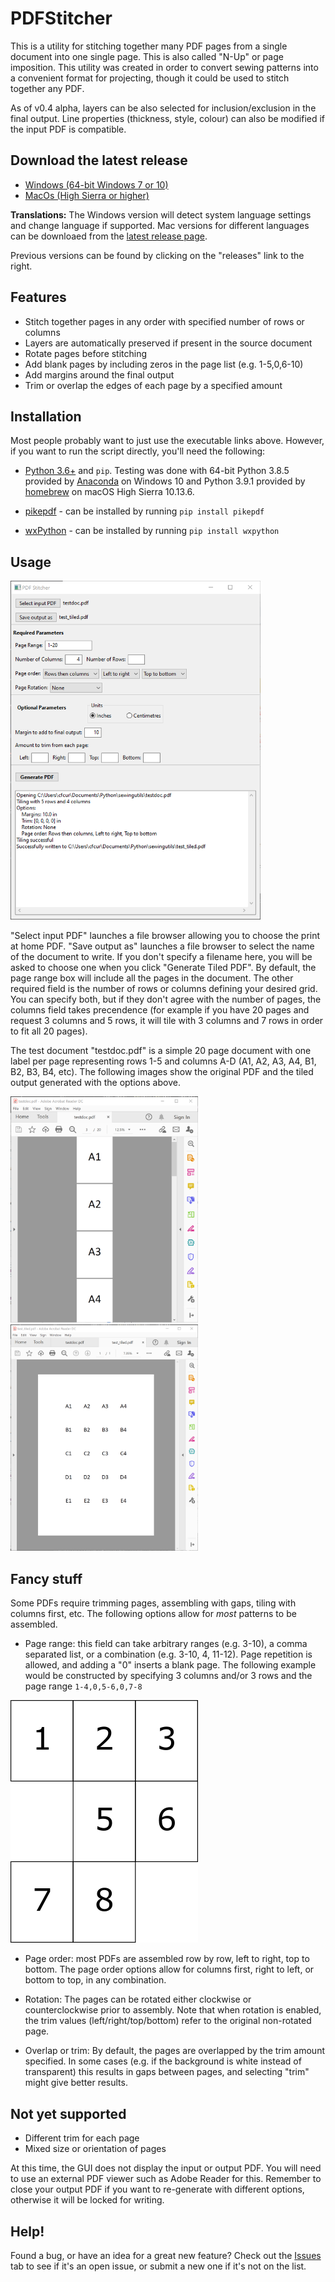 # PDFStitcher
This is a utility for stitching together many PDF pages from a single document into one single page. This is also called "N-Up" or page imposition. This utility was created in order to convert sewing patterns into a convenient format for projecting, though it could be used to stitch together any PDF.

As of v0.4 alpha, layers can be also selected for inclusion/exclusion in the final output. Line properties (thickness, style, colour) can also be modified if the input PDF is compatible.

## Download the latest release
* [Windows (64-bit Windows 7 or 10)](https://github.com/cfcurtis/sewingutils/releases/latest/download/pdfstitcher.exe)
* [MacOs (High Sierra or higher)](https://github.com/cfcurtis/sewingutils/releases/latest/download/pdfstitcher.app.zip)

**Translations:**
The Windows version will detect system language settings and change language if supported. Mac versions for different languages can be downloaed from the [latest release page](https://github.com/cfcurtis/sewingutils/releases/latest).

Previous versions can be found by clicking on the "releases" link to the right.

## Features
* Stitch together pages in any order with specified number of rows or columns
* Layers are automatically preserved if present in the source document
* Rotate pages before stitching
* Add blank pages by including zeros in the page list (e.g. 1-5,0,6-10)
* Add margins around the final output
* Trim or overlap the edges of each page by a specified amount

## Installation
Most people probably want to just use the executable links above. However, if you want to run the script directly, you'll need the following:

* [Python 3.6+](https://www.python.org/downloads/) and `pip`. Testing was done with 64-bit Python 3.8.5 provided by [Anaconda](https://www.anaconda.com/) on Windows 10 and Python 3.9.1 provided by [homebrew](https://brew.sh/) on macOS High Sierra 10.13.6.

* [pikepdf](https://github.com/pikepdf/pikepdf) - can be installed by running `pip install pikepdf`

* [wxPython](https://www.wxpython.org/) - can be installed by running `pip install wxpython`

## Usage
<a href="url"><img src="resources/stitcher_screenshot.png" width="400" ></a>

"Select input PDF" launches a file browser allowing you to choose the print at home PDF. "Save output as" launches a file browser to select the name of the document to write. If you don't specify a filename here, you will be asked to choose one when you click "Generate Tiled PDF". By default, the page range box will include all the pages in the document. The other required field is the number of rows or columns defining your desired grid. You can specify both, but if they don't agree with the number of pages, the columns field takes precendence (for example if you have 20 pages and request 3 columns and 5 rows, it will tile with 3 columns and 7 rows in order to fit all 20 pages).

The test document "testdoc.pdf" is a simple 20 page document with one label per page representing rows 1-5 and columns A-D (A1, A2, A3, A4, B1, B2, B3, B4, etc). The following images show the original PDF and the tiled output generated with the options above.

<a href="url"><img src="resources/testdoc.png" width="300" ></a>
<a href="url"><img src="resources/test_tiled.png" width="300" ></a>

## Fancy stuff
Some PDFs require trimming pages, assembling with gaps, tiling with columns first, etc. The following options allow for *most* patterns to be assembled.
* Page range: this field can take arbitrary ranges (e.g. 3-10), a comma separated list, or a combination (e.g. 3-10, 4, 11-12). Page repetition is allowed, and adding a "0" inserts a blank page. The following example would be constructed by specifying 3 columns and/or 3 rows and the page range `1-4,0,5-6,0,7-8`

<a href="url"><img src="resources/blank-page-example.png" width="300" ></a>

* Page order: most PDFs are assembled row by row, left to right, top to bottom. The page order options allow for columns first, right to left, or bottom to top, in any combination.

* Rotation: The pages can be rotated either clockwise or counterclockwise prior to assembly. Note that when rotation is enabled, the trim values (left/right/top/bottom) refer to the original non-rotated page.

* Overlap or trim: By default, the pages are overlapped by the trim amount specified. In some cases (e.g. if the background is white instead of transparent) this results in gaps between pages, and selecting "trim" might give better results.

## Not yet supported
* Different trim for each page
* Mixed size or orientation of pages

At this time, the GUI does not display the input or output PDF. You will need to use an external PDF viewer such as Adobe Reader for this. Remember to close your output PDF if you want to re-generate with different options, otherwise it will be locked for writing.

## Help!
Found a bug, or have an idea for a great new feature? Check out the [Issues](https://github.com/cfcurtis/sewingutils/issues) tab to see if it's an open issue, or submit a new one if it's not on the list.
